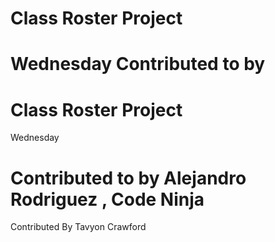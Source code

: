 
# Class Roster Project

Wednesday
Contributed to by 
=======
# Class Roster Project


Wednesday

Contributed to by Alejandro Rodriguez , Code Ninja 
=======
Contributed By Tavyon Crawford


